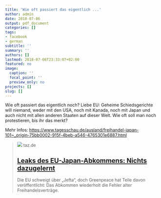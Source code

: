 ```yaml
---
title: 'Wie oft passiert das eigentlich ...'
author: admin
date: 2018-07-06
output: pdf_document
categories: []
tags:
- facebook
- german
subtitle: ''
summary: ''
authors: []
lastmod: 2018-07-06T23:33:07+02:00
featured: no
image:
  caption: ''
  focal_point: ''
  preview_only: no
projects: []
slug: []
---
```

Wie oft passiert das eigentlich noch? Liebe EU: Geheime Schiedsgerichte will niemand, weder mit den USA, noch mit Kanada, noch mit Japan und auch nicht mit allen anderen Staaten auf dieser Welt. Wie oft soll man noch protestieren, bis ihr das merkt?

Mehr Infos: https://www.tagesschau.de/ausland/freihandel-japan-101~_origin-75bb0002-915f-4beb-a546-4765301e6887.html
> [![](https://taz.de/picture/2085384/948/17078375.jpeg)](https://www.taz.de/!5420548/)
> taz.de
> ## [Leaks des EU-Japan-Abkommens: Nichts dazugelernt](https://www.taz.de/!5420548/)
>
>Die EU schweigt über „Jefta“, doch Greenpeace hat Teile davon veröffentlicht: Das Abkommen wiederholt die Fehler alter Freihandelsverträge.


